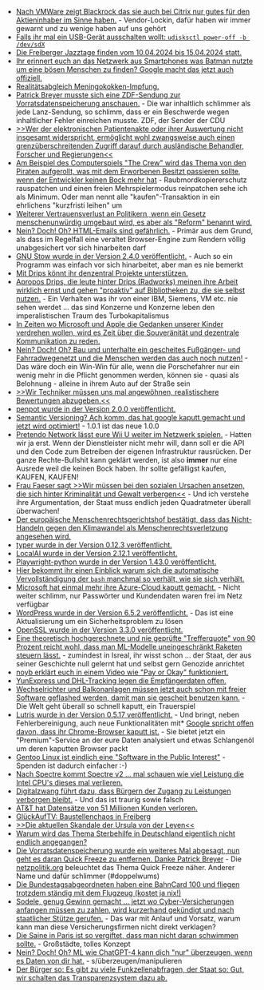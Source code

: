 * [Nach VMWare zeigt Blackrock das sie auch bei Citrix nur gutes für den Aktieninhaber im Sinne haben.](https://www.borncity.com/blog/2024/04/08/massive-lizenzkostensteigerung-kopiert-citrix-jetzt-auch-den-broadcom-business-ansatz/) - Vendor-Lockin, dafür haben wir immer gewarnt und zu wenige haben auf uns gehört
* [Falls ihr mal ein USB-Gerät ausschalten wollt: `udisksctl power-off -b /dev/sdX`](https://bastientraverse.com/en/cli-eject/)
* [Die Freiberger Jazztage finden vom 10.04.2024 bis 15.04.2024 statt.](http://www.freiberger-jazztage.de/startseite.php)
* [Ihr erinnert euch an das Netzwerk aus Smartphones was Batman nutzte um eine bösen Menschen zu finden? Google macht das jetzt auch offiziell.](https://www.bleepingcomputer.com/news/google/google-rolls-out-new-find-my-device-network-to-android-devices/)
* [Realitätsabgleich Meningokokken-Impfung.](https://impfentscheidung.online/stiko-empfiehlt-meningokokken-impfung-trotz-bedenken/)
* [Patrick Breyer musste sich eine ZDF-Sendung zur Vorratsdatenspeicherung anschauen.](https://www.patrick-breyer.de/beschwerde-gegen-zdf-sendung-zu-vorratsdatenspeicherung/) - Die war inhaltlich schlimmer als jede Lanz-Sendung, so schlimm, dass er ein Beschwerde wegen inhaltlicher Fehler einreichen musste. ZDF, der Sender der CDU
* [>>Wer der elektronischen Patientenakte oder ihrer Auswertung nicht insgesamt widerspricht, ermöglicht wohl zwangsweise auch einen grenzüberschreitenden Zugriff darauf durch ausländische Behandler, Forscher und Regierungen<<](https://www.patrick-breyer.de/piraten-fordern-stopp-der-plaene-zum-eu-gesundheitsdatenraum/)
* [Am Beispiel des Computerspiels "The Crew" wird das Thema von den Piraten aufgerollt, was mit dem Erworbenen Besitzt passieren sollte, wenn der Entwickler keinen Bock mehr hat](https://www.patrick-breyer.de/computerspiele-sterben-piraten-schalten-eu-kommission-ein/) - Raubmordkopiererschutz rauspatchen und einen freien Mehrspielermodus reinpatchen sehe ich als Minimum. Oder man nennt alle "kaufen"-Transaktion in ein ehrlichens "kurzfristi leihen" um
* [Weiterer Vertrauensverlust an Politikern, wenn ein Gesetz menschenunwürdig umgebaut wird, es aber als "Reform" benannt wird.](https://netzpolitik.org/2024/eurodac-der-biometrische-albtraum-im-herzen-des-eu-asylsystems/)
* [Nein? Doch! Oh? HTML-Emails sind gefährlich.](https://www.schneier.com/blog/archives/2024/04/security-vulnerability-of-html-emails.html) - Primär aus dem Grund, als dass im Regelfall eine veraltet Browser-Engine zum Rendern völlig unabgesichert vor sich hinarbeiten darf
* [GNU Stow wurde in der Version 2.4.0 veröffentlicht.](https://lwn.net/Articles/969003/) - Auch so ein Programm was einfach vor sich hinarbeitet, aber man es nie bemerkt
* [Mit Drips könnt ihr denzentral Projekte unterstützen.](https://www.drips.network/)
* [Apropos Drips, die leute hinter Drips (Radworks) meinen ihre Arbeit wirklich ernst und gehen "proaktiv" auf Bibliotheken zu, die sie selbst nutzen.](https://blog.orhun.dev/open-source-funding-with-ratatui/) - Ein Verhalten was ihr von einer IBM, Siemens, VM etc. nie sehen werdet ... das sind Konzerne und Konzerne leben den imperalistischen Traum des Turbokapitalismus
* [In Zeiten wo Microsoft und Apple die Gedanken unserer Kinder verdrehen wollen, wird es Zeit über die Souveränität und dezentrale Kommunikation zu reden.](https://netzpolitik.org/2024/interview-zu-fediverse-an-hochschulen-souveraenitaet-ueber-eigene-zentrale-kommunikationsraeume/)
* [Nein? Doch! Oh? Bau und unterhalte ein gescheites Fußgänger- und Fahrradwegenetzt und die Menschen werden das auch noch nutzen!](http://blog.fefe.de/?ts=98eabf83) - Das wäre doch ein Win-Win für alle, wenn die Porschefahrer nur ein wenig mehr in die Pflicht genommen werden, können sie - quasi als Belohnung - alleine in ihrem Auto auf der Straße sein
* [>>Wir Techniker müssen uns mal angewöhnen, realistischere Bewertungen abzugeben.<<](http://blog.fefe.de/?ts=98eae0a0)
* [penpot wurde in der Version 2.0.0 veröffentlicht.](https://github.com/penpot/penpot/releases/tag/2.0.0)
* [Semantic Versioning? Ach komm, das hat google kaputt gemacht und jetzt wird optimiert!](http://blog.fefe.de/?ts=98eb957e) - 1.0.1 ist das neue 1.0.0
* [Pretendo Network lässt eure Wii U weiter im Netzwerk spielen.](http://blog.fefe.de/?ts=98eb8dc1) - Hatten wir ja erst. Wenn der Dienstleister nicht mehr will, dann soll er die API und den Code zum Betreiben der eigenen Infrastruktur rausrücken. Der ganze Rechte-Bullshit kann geklärt werden, ist also **immer** nur eine Ausrede weil die keinen Bock haben. Ihr sollte gefälligst kaufen, KAUFEN, KAUFEN!
* [Frau Faeser sagt >>Wir müssen bei den sozialen Ursachen ansetzen, die sich hinter Kriminalität und Gewalt verbergen<<](http://blog.fefe.de/?ts=98ebff38) - Und ich verstehe ihre Argumentation, der Staat muss endlich jeden Quadratmeter überall überwachen!
* [Der europäische Menschenrechtsgerichtshof bestätigt, dass das Nicht-Handeln gegen den Klimawandel als Menschenrechtsverletzung angesehen wird.](http://blog.fefe.de/?ts=98ebfa94)
* [typer wurde in der Version 0.12.3 veröffentlicht.](https://github.com/tiangolo/typer/releases/tag/0.12.3)
* [LocalAI wurde in der Version 2.12.1 veröffentlicht.](https://github.com/mudler/LocalAI/releases/tag/v2.12.1)
* [Playwright-python wurde in der Version 1.43.0 veröffentlicht.](https://github.com/microsoft/playwright-python/releases/tag/v1.43.0)
* [Hier bekommt ihr einen Einblick warum sich die automatische Vervollständigung der `bash` manchmal so verhält, wie sie sich verhält.](https://utcc.utoronto.ca/~cks/space/blog/unix/BashProgrammableCompletionFlaw)
* [Microsoft hat einmal mehr ihre Azure-Cloud kaputt gemacht.](https://www.borncity.com/blog/2024/04/10/ungesicherter-microsoft-azure-server-legt-passwrter-etc-von-microsoft-systemen-offen-feb-2024/) - Nicht weiter schlimm, nur Passwörter und Kundendaten waren frei im Netz verfügbar
* [WordPress wurde in der Version 6.5.2 veröffentlicht.](https://wordpress.org/news/2024/04/wordpress-6-5-2-maintenance-and-security-release/) - Das ist eine Aktualisierung um ein Sicherheitsproblem zu lösen
* [OpenSSL wurde in der Version 3.3.0 veröffentlicht.](https://lwn.net/Articles/969172/)
* [Eine theoretisch hochgerechnete und nie geprüfte "Trefferquote" von 90 Prozent reicht wohl, dass man ML-Modelle uneingeschränkt Raketen steuern lässt.](https://netzpolitik.org/2024/autonome-waffensysteme-es-braucht-dringend-klare-verbote-und-vorschriften/) - zumindest in Isreal, ihr wisst schon ... der Staat, der aus seiner Geschichte null gelernt hat und selbst gern Genozide anrichtet
* [noyb erklärt euch in einem Video wie "Pay or Okay" funktioniert.](https://noyb.eu/de/pay-or-okay-explained-why-more-and-more-websites-make-you-pay-your-privacy)
* [YunExpress und DHL-Tracking legen die Empfängerdaten offen.](https://www.borncity.com/blog/2024/04/10/datenlcke-yunexpress-und-dhl-tracking-legen-empfngerdaten-offen-teil-ii/)
* [Wechselrichter und Balkonanlagen müssen jetzt auch schon mit freier Software geflashed werden, damit man sie gescheit benutzen kann.](https://www.kuketz-blog.de/growatt-shinewifi-x-wechselrichter-aus-chinesischer-cloud-befreien/) - Die Welt geht überall so schnell kaputt, ein Trauerspiel
* [Lutris wurde in der Version 0.5.17 veröffentlicht.](https://www.phoronix.com/news/Lutris-0.5.17-Released) - Und bringt, neben Fehlerbereinigung, auch neue Funktionalitäten mit* [Google spricht offen davon, dass ihr Chrome-Browser kaputt ist.](https://www.bleepingcomputer.com/news/security/chrome-enterprise-gets-premium-security-but-you-have-to-pay-for-it/) - Sie bietet jetzt ein "Premium"-Service an der eure Daten analysiert und etwas Schlangenöl um deren kaputten Browser packt
* [Gentoo Linux ist eindlich eine "Software in the Public Interest"](https://lwn.net/Articles/969373/) - Spenden ist dadurch einfacher :-)
* [Nach Spectre kommt Spectre v2 ... mal schauen wie viel Leistung die Intel CPU's dieses mal verlieren.](https://www.bleepingcomputer.com/news/security/new-spectre-v2-attack-impacts-linux-systems-on-intel-cpus/)
* [Digitalzwang führt dazu, dass Bürgern der Zugang zu Leistungen verborgen bleibt.](https://netzpolitik.org/2024/digitalzwang-in-zweifacher-hinsicht-abgehaengt/) - Und das ist traurig sowie falsch
* [AT&T hat Datensätze von 51 Millionen Kunden verloren.](https://www.bleepingcomputer.com/news/security/att-now-says-data-breach-impacted-51-million-customers/)
* [GlückAufTV: Baustellenchaos in Freiberg](https://www.youtube.com/watch?v=qQmG2Vb8KiE)
* [>>Die aktuellen Skandale der Ursula von der Leyen<<](https://www.achgut.com/artikel/die_aktuellen_skandale_der_ursula_von_der_leyen)
* [Warum wird das Thema Sterbehilfe in Deutschland eigentlich nicht endlich angegangen?](https://hpd.de/artikel/zum-leben-verdammt-22089)
* [Die Vorratsdatenspeicherung wurde ein weiteres Mal abgesagt, nun geht es daran Quick Freeze zu entfernen. Danke Patrick Breyer](https://www.patrick-breyer.de/etappensieg-internet-vorratsdatenspeicherung-abgesagt-quick-freezen-achbesserungsbedurftig/) - Die [netzpolitik.org](https://netzpolitik.org/2024/einigung-zu-quick-freeze-vorratsdatenspeicherung-ist-jetzt-leiche-im-keller/) beleuchtet das Thema Quick Freeze näher. Anderer Name und dafür schlimmer (#doppelwums)
* [Die Bundestagsabgeordneten haben eine BahnCard 100 und fliegen trotzdem ständig mit dem Flugzeug (kostet ja nix!)](https://blog.fefe.de/?ts=98e82df2)
* [Sodele, genug Gewinn gemacht ... jetzt wo Cyber-Versicherungen anfangen müssen zu zahlen, wird kurzerhand gekündigt und nach staatlicher Stütze gerufen.](https://blog.fefe.de/?ts=98e8504b) - Das war mit Anlauf und Vorsatz, warum kann man diese Versicherungsfirmen nicht direkt verklagen?
* [Die Saine in Paris ist so vergiftet, dass man nicht daran schwimmen sollte.](https://blog.fefe.de/?ts=98e89f35) - Großstädte, tolles Konzept
* [Nein? Doch! Oh? ML wie ChatGPT-4 kann dich "nur" überzeugen, wenn es Daten von dir hat.](https://blog.fefe.de/?ts=98e89286) - s/überzeugen/manipulieren
* [Der Bürger so: Es gibt zu viele Funkzellenabfragen, der Staat so: Gut, wir schalten das Transparenzsystem dazu ab.](https://blog.fefe.de/?ts=98e8908e)
